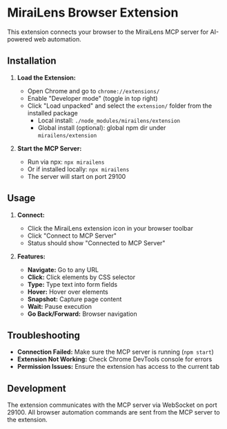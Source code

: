 # MiraiLens Browser Extension

This extension connects your browser to the MiraiLens MCP server for AI-powered web automation.

## Installation

1. **Load the Extension:**
   - Open Chrome and go to `chrome://extensions/`
   - Enable "Developer mode" (toggle in top right)
   - Click "Load unpacked" and select the `extension/` folder from the installed package
     - Local install: `./node_modules/mirailens/extension`
     - Global install (optional): global npm dir under `mirailens/extension`

2. **Start the MCP Server:**
   - Run via npx: `npx mirailens`
   - Or if installed locally: `npx mirailens`
   - The server will start on port 29100

## Usage

1. **Connect:**
   - Click the MiraiLens extension icon in your browser toolbar
   - Click "Connect to MCP Server"
   - Status should show "Connected to MCP Server"

2. **Features:**
   - **Navigate:** Go to any URL
   - **Click:** Click elements by CSS selector
   - **Type:** Type text into form fields
   - **Hover:** Hover over elements
   - **Snapshot:** Capture page content
   - **Wait:** Pause execution
   - **Go Back/Forward:** Browser navigation

## Troubleshooting

- **Connection Failed:** Make sure the MCP server is running (`npm start`)
- **Extension Not Working:** Check Chrome DevTools console for errors
- **Permission Issues:** Ensure the extension has access to the current tab

## Development

The extension communicates with the MCP server via WebSocket on port 29100. All browser automation commands are sent from the MCP server to the extension.

